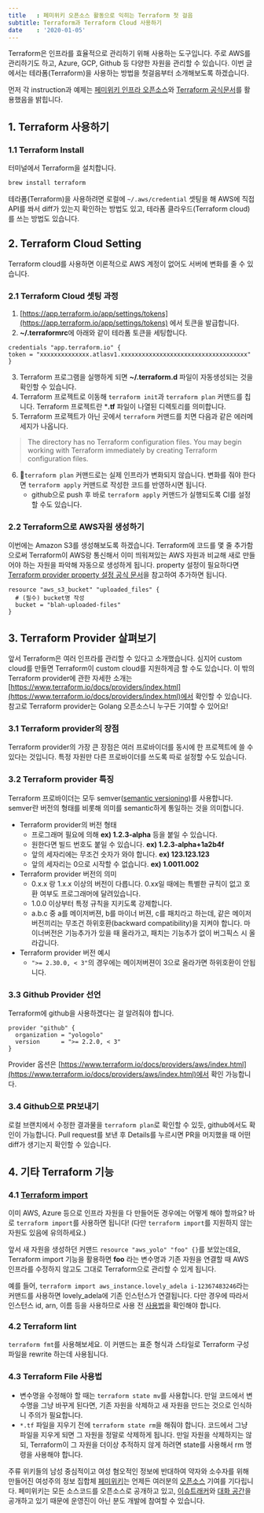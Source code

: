 ```yaml
---
title   : 페미위키 오픈소스 활동으로 익히는 Terraform 첫 걸음
subtitle: Terraform과 Terraform Cloud 사용하기
date    : '2020-01-05'
---
```


Terraform은 인프라를 효율적으로 관리하기 위해 사용하는 도구입니다. 주로 AWS를 관리하기도 하고, Azure, GCP, Github 등 다양한 자원을 관리할 수 있습니다. 이번 글에서는 테라폼(Terraform)을 사용하는 방법을 첫걸음부터 소개해보도록 하겠습니다.

먼저 각 instruction과 예제는 [페미위키 인프라 오픈소스](https://github.com/femiwiki/infra/#instructions)와 [Terraform 공식문서](https://www.terraform.io/docs/index.html)를 활용했음을 밝힙니다.

## 1. Terraform 사용하기

### 1.1 Terraform Install

터미널에서 Terraform을 설치합니다.

```bash
brew install terraform
```

테라폼(Terraform)을 사용하려면 로컬에 `~/.aws/credential` 셋팅을 해 AWS에 직접 API를 쏴서 diff가 있는지 확인하는 방법도 있고, 테라폼 클라우드(Terraform cloud)를 쓰는 방법도 있습니다.

## 2. Terraform Cloud Setting

Terraform cloud를 사용하면 이론적으로 AWS 계정이 없어도 서버에 변화를 줄 수 있습니다.

### 2.1 Terraform Cloud 셋팅 과정

1. [https://app.terraform.io/app/settings/tokens](https://app.terraform.io/app/settings/tokens) 에서 토큰을 발급합니다.
2. **~/.terraformrc**에 아래와 같이 테라폼 토큰을 세팅합니다.

```hcl
credentials "app.terraform.io" {
token = "xxxxxxxxxxxxxx.atlasv1.xxxxxxxxxxxxxxxxxxxxxxxxxxxxxxxxxxxx"
}
```

3. Terraform 프로그램을 실행하게 되면 **~/.terraform.d** 파일이 자동생성되는 것을 확인할 수 있습니다.
4. Terraform 프로젝트로 이동해 `terraform init`과 `terraform plan` 커맨드를 칩니다. Terraform 프로젝트란 ***.tf** 파일이 나열된 디렉토리를 의미합니다.
5. Terraform 프로젝트가 아닌 곳에서 `terraform` 커맨드를 치면 다음과 같은 에러메세지가 나옵니다.

> The directory has no Terraform configuration files. You may begin working with Terraform immediately by creating Terraform configuration files.

6. `terraform plan` 커맨드로는 실제 인프라가 변화되지 않습니다. 변화를 줘야 한다면 `terraform apply` 커맨드로 작성한 코드를 반영하시면 됩니다.
    - github으로 push 후 바로 `terraform apply` 커맨드가 실행되도록 CI를 설정할 수도 있습니다.

### 2.2 Terraform으로 AWS자원 생성하기

이번에는 Amazon S3를 생성해보도록 하겠습니다. Terraform에 코드를 몇 줄 추가함으로써 Terraform이 AWS랑 통신해서 이미 띄워져있는 AWS 자원과 비교해 새로 만들어야 하는 자원을 파악해 자동으로 생성하게 됩니다.
property 설정이 필요하다면 [Terraform provider property 설정 공식 문서](https://www.terraform.io/docs/providers/aws/r/s3_bucket.html#argument-reference)을 참고하여 추가하면 됩니다.

```hcl
resource "aws_s3_bucket" "uploaded_files" {
  # (필수) bucket명 작성
  bucket = "blah-uploaded-files"
}
```

## 3. Terraform Provider 살펴보기

앞서 Terraform은 여러 인프라를 관리할 수 있다고 소개했습니다. 심지어 custom cloud를 만들면 Terraform이 custom cloud를 지원하게금 할 수도 있습니다. 이 밖의 Terraform provider에 관한 자세한 소개는 [https://www.terraform.io/docs/providers/index.html](https://www.terraform.io/docs/providers/index.html)에서 확인할 수 있습니다. 참고로 Terraform provider는 Golang 오픈소스니 누구든 기여할 수 있어요!

### 3.1 Terraform provider의 장점

Terraform provider의 가장 큰 장점은 여러 프로바이더를 동시에 한 프로젝트에 쓸 수 있다는 것입니다. 특정 자원만 다른 프로바이더를 쓰도록 따로 설정할 수도 있습니다.

### 3.2 Terraform provider 특징

Terraform 프로바이더는 모두 semver([semantic versioning](https://semver.org/lang/ko/))를 사용합니다. semver란 버전의 형태를 비롯해 의미를 semantic하게 통일하는 것을 의미합니다.

- Terraform provider의 버전 형태
  - 프로그래머 필요에 의해 **ex) 1.2.3-alpha** 등을 붙일 수 있습니다.
  - 원한다면 빌드 번호도 붙일 수 있습니다. **ex) 1.2.3-alpha+1a2b4f**
  - 앞의 세자리에는 무조건 숫자가 와야 합니다. **ex) 123.123.123**
  - 앞의 세자리는 0으로 시작할 수 없습니다. **ex) 1.0011.002**
- Terraform provider 버전의 의미
  - 0.x.x 랑 1.x.x 이상의 버전이 다릅니다. 0.xx일 때에는 특별한 규칙이 없고 호환 여부도 프로그래머에 달려있습니다.
  - 1.0.0 이상부터 특정 규칙을 지키도록 강제합니다.
  - a.b.c 중 a를 메이저버젼, b를 마이너 버젼, c를 패치라고 하는데, 같은 메이저버전끼리는 무조건 하위호환(backward compatibility)을 지켜야 합니다. 마이너버전은 기능추가가 있을 때 올라가고, 패치는 기능추가 없이 버그픽스 시 올라갑니다.
- Terraform provider 버전 예시
  - `">= 2.30.0, < 3"`의 경우에는 메이저버젼이 3으로 올라가면 하위호환이 안됩니다.

### 3.3 Github Provider 선언

Terraform에 github을 사용하겠다는 걸 알려줘야 합니다.

```hcl
provider "github" {
  organization = "yologolo"
  version      = ">= 2.2.0, < 3"
}
```

Provider 옵션은 [https://www.terraform.io/docs/providers/aws/index.html](https://www.terraform.io/docs/providers/aws/index.html)에서 확인 가능합니다.

### 3.4 Github으로 PR보내기

로컬 브랜치에서 수정한 결과물을 `terraform plan`로 확인할 수 있듯, github에서도 확인이 가능합니다.
Pull request를 보낸 후 Details를 누르시면 PR을 머지했을 때 어떤 diff가 생기는지 확인할 수 있습니다.

## 4. 기타 Terraform 기능

### 4.1 [Terraform import](https://www.terraform.io/docs/import/usage.html)

이미 AWS, Azure 등으로 인프라 자원을 다 만들어둔 경우에는 어떻게 해야 할까요? 바로 `terraform import`를 사용하면 됩니다! (다만 `terraform import`를 지원하지 않는 자원도 있음에 유의하세요.)

앞서 새 자원을 생성하던 커맨드 `resource "aws_yolo" "foo" {}`를 보았는데요, Terraform import 기능을 활용하면 **foo** 라는 변수명과 기존 자원을 연결할 때 AWS 인프라를 수정하지 않고도 그대로 Terraform으로 관리할 수 있게 됩니다.

예를 들어, `terraform import aws_instance.lovely_adela i-12367483246`라는 커맨드를 사용하면 lovely_adela에 기존 인스턴스가 연결됩니다. 다만 경우에 따라서 인스턴스 id, arn, 이름 등을 사용하므로 사용 전 [사용법](https://www.terraform.io/docs/providers/aws/r/instance.html#import)을 확인해야 합니다.

### 4.2 Terraform lint

`terraform fmt`를 사용해보세요. 이 커맨드는 표준 형식과 스타일로 Terraform 구성 파일을 rewrite 하는데 사용됩니다.

### 4.3 Terraform File 사용법

- 변수명을 수정해야 할 때는 `terraform state mv`를 사용합니다. 만일 코드에서 변수명을 그냥 바꾸게 된다면, 기존 자원을 삭제하고 새 자원을 만드는 것으로 인식하니 주의가 필요합니다.
- `*.tf` 파일을 지우기 전에 `terraform state rm`을 해줘야 합니다. 코드에서 그냥 파일을 지우게 되면 그 자원을 정말로 삭제하게 됩니다. 만일 자원을 삭제하지는 않되, Terraform이 그 자원을 더이상 추적하지 않게 하려면 state를 사용해서 rm 명령을 사용해야 합니다.

주류 위키들의 남성 중심적이고 여성 혐오적인 정보에 반대하여 약자와 소수자를 위해 만들어진 여성주의 정보 집합체 [페미위키](femiwiki.com)는 언제든 여러분의 [오픈소스](https://github.com/femiwiki/femiwiki) 기여를 기다립니다. 페미위키는 모든 소스코드를 오픈소스로 공개하고 있고, [이슈트래커](https://github.com/femiwiki/femiwiki/issues)와 [대화 공간](https://discord.com/invite/qqdp3tjW?utm_source=Discord%20Widget&utm_medium=Connect)을 공개하고 있기 때문에 운영진이 아닌 분도 개발에 참여할 수 있습니다.
